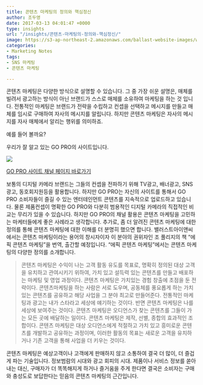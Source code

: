 ```yaml
---
title: 콘텐츠 마케팅의 정의와 핵심정신
author: 조두영
date: 2017-03-13 04:01:47 +0000
type: insights
url: "/insights/콘텐츠-마케팅의-정의와-핵심정신/"
image: https://s3-ap-northeast-2.amazonaws.com/ballast-website-images/wp-content/uploads/2017/02/15110119/img-3.png
categories:
- Marketing Notes
tags:
- SNS 마케팅
- 콘텐츠 마케팅

---
```

콘텐츠 마케팅은 다양한 방식으로 설명할 수 있습니다. 그 중 가장 쉬운 설명은, 매체를 빌려서 광고하는 방식이 아닌 브랜드가 스스로 매체를 소유하여 마케팅을 하는 것 입니다.
전통적인 마케팅은 브랜드가 전략을 수립하고 컨셉을 선택하고 메시지를 만들고 매체를 임시로 구매하여 자사의 메시지를 알립니다.
하지만 콘텐츠 마케팅은 자사의 메시지를 자사 매체에서 알리는 행위를 의미하죠.

예를 들어 볼까요?

우리가 잘 알고 있는 GO PRO의 사이트입니다.

![](https://s3.ap-northeast-2.amazonaws.com/ballast-website-images/%EA%B3%A0%ED%94%84%EB%A1%9C+%EC%82%AC%EC%9D%B4%ED%8A%B8.png)

[GO PRO 사이트 채널 페이지 바로가기](https://gopro.com/channel/)

보통의 디지털 카메라 브랜드는 그들의 컨셉을 전파하기 위해 TV광고, 배너광고, SNS광고, 동호회지원등을 활용합니다.
하지만 GO PRO는 자신의 사이트를 통해서 GO PRO 소비자들이 즐길 수 있는 엔터테인먼트 콘텐츠를 지속적으로 업로드하고 있습니다.
물론 제품컨셉이 명확한 GO PRO와 다분히 범용적인 디지털 카메라의 직접적인 비교는 무리가 있을 수 있습니다.
하지만 GO PRO의 채널 활용은 콘텐츠 마케팅을 고민하는 마케터들에게 좋은 사례라고 생각합니다.
추가로, 좀 더 알려진 콘텐츠 마케팅에 대한 정의를 통해 콘텐츠 마케팅에 대한 이해를 더 분명히 했으면 합니다. 밸러스트아이앤씨에서는 콘텐츠 마케팅이라는 용어의 창시자이자 이 분야의 권위자인 조 풀리지의 책 “에픽 콘텐츠 마케팅”을 번역, 출간할 예정입니다. “에픽 콘텐츠 마케팅”에서는 콘텐츠 마케팅의 다양한 정의를 소개합니다.

> 콘텐츠 마케팅은 수익이 나는 고객 활동 유도를 목표로, 명확히 정의된 대상 고객을 유치하고 관여시키기 위하여, 가치 있고 설득력 있는 콘텐츠를 만들고 배포하는 마케팅 및 영업 과정이다.
> 콘텐츠 마케팅은 가치있는 경험 창출에 초점을 둔 전략이다. 콘텐츠마케팅을 하는 사람은 서로 도우며, 공동체를 풍요롭게 하는 가치있는 콘텐츠를 공유하고 해당 사업을 그 분야 최고로 만들어준다.
> 전통적인 마케팅과 광고는 내가 스타라고 세상에 얘기하는 것이다. 반면 콘텐츠 마케팅은 나를 세상에 보여주는 것이다.
> 콘텐츠 마케팅은 오디언스가 찾는 콘텐츠를 그들이 가는 모든 곳에 배달하는 일이다. 콘텐츠 마케팅은 제작, 선별, 종합의 효과적인 조합이다.
> 콘텐츠 마케팅은 대상 오디언스에게 적절하고 가치 있고 흥미로운 콘텐츠를 개발하고 공유하는 과정이며, 이러한 활동의 목표는 새로운 고객을 유치하거나 기존 고객을 통해 사업을 더 키우는 것이다.

콘텐츠 마케팅은 예상고객이나 고객에게 판매하지 않고 소통하여 결국 더 많이, 더 즐겁게 파는 기술입니다.
정보범람의 시대와 광고 회피의 시대. 제품이나 서비스 정보를 쏟아내는 대신, 구매자가 더 똑똑해지게 하거나 즐거움을 주게 한다면 결국은 소비자는 구매와 충성도로 보답한다는 믿음의 콘텐츠 마케팅의 근간입니다.